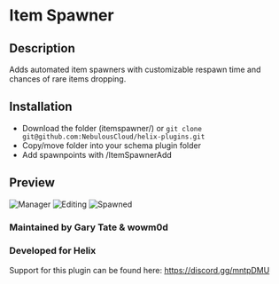 # Item Spawner
## Description
Adds automated item spawners with customizable respawn time and chances of rare items dropping.

## Installation
- Download the folder (itemspawner/) or ```git clone git@github.com:NebulousCloud/helix-plugins.git```
- Copy/move folder into your schema plugin folder
- Add spawnpoints with /ItemSpawnerAdd

## Preview
![Manager](https://i.imgur.com/S8de3cq.jpg)
![Editing](https://i.imgur.com/iuNK7jc.jpg)
![Spawned](https://i.imgur.com/643YU8z.jpg)

### Maintained by Gary Tate & wowm0d
### Developed for Helix

Support for this plugin can be found here: https://discord.gg/mntpDMU
